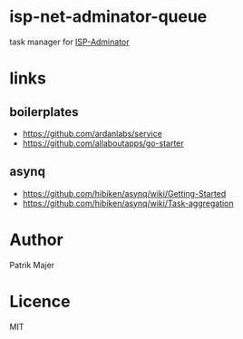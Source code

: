 # isp-net-adminator-queue
task manager for [ISP-Adminator](https://github.com/H-Software/isp-net-adminator)

# links
## boilerplates
- https://github.com/ardanlabs/service
- https://github.com/allaboutapps/go-starter
## asynq
- https://github.com/hibiken/asynq/wiki/Getting-Started
- https://github.com/hibiken/asynq/wiki/Task-aggregation

# Author
Patrik Majer

# Licence
MIT
